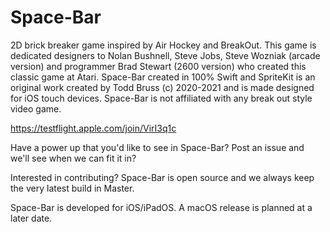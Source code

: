 # Space-Bar
2D brick breaker game inspired by Air Hockey and BreakOut. This game is dedicated designers to Nolan Bushnell, Steve Jobs, Steve Wozniak (arcade version) and programmer Brad Stewart (2600 version) who created this classic game at Atari. Space-Bar created in 100% Swift and SpriteKit is an original work created by Todd Bruss (c) 2020-2021 and is made designed for iOS touch devices. Space-Bar is not affiliated with any break out style video game.

https://testflight.apple.com/join/VirI3q1c

Have a power up that you'd like to see in Space-Bar? Post an issue and we'll see when we can fit it in?

Interested in contributing? Space-Bar is open source and we always keep the very latest build in Master.

Space-Bar is developed for iOS/iPadOS. A macOS release is planned at a later date.
